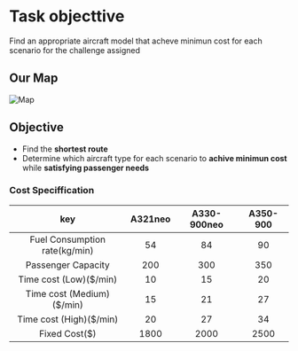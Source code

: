 # Task objecttive
 Find an appropriate aircraft model that acheve minimun cost for each scenario for the challenge assigned 

## Our Map
![Map](Task1/map)
## Objective
- Find the **shortest route**
- Determine which aircraft type for each scenario to **achive minimun cost** while **satisfying passenger needs**

### Cost Speciffication
| key | A321neo | A330-900neo | A350-900|
| :---: | :---: | :---: | :---: |
|Fuel Consumption rate(kg/min)|54|84|90|
|Passenger Capacity|200|300|350|
|Time cost (Low)($/min)|10|15|20|
|Time cost (Medium)($/min)|15|21|27|
|Time cost (High)($/min)|20|27|34|
|Fixed Cost($)|1800|2000|2500|


